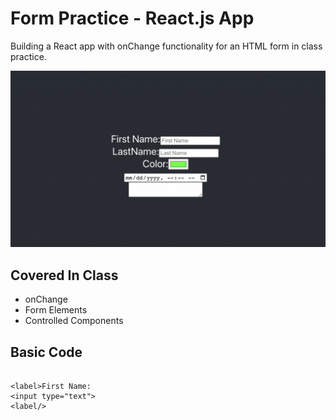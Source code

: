 # Form Practice - React.js App 

Building a React app with onChange functionality for an HTML form in class practice.

![Screenshot](./public/images/readme.png)

## Covered In Class
* onChange
* Form Elements
* Controlled Components

## Basic Code
```

<label>First Name:
<input type="text">
<label/>

```



